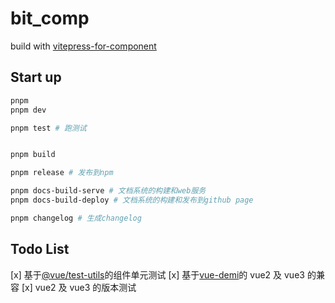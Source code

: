 # bit_comp

build with [vitepress-for-component](https://github.com/dewfall123/vitepress-for-component)

## Start up

```bash
pnpm
pnpm dev

pnpm test # 跑测试


pnpm build

pnpm release # 发布到npm

pnpm docs-build-serve # 文档系统的构建和web服务
pnpm docs-build-deploy # 文档系统的构建和发布到github page

pnpm changelog # 生成changelog
```

## Todo List

[x] 基于[@vue/test-utils](https://test-utils.vuejs.org/guide/)的组件单元测试
[x] 基于[vue-demi](https://github.com/vueuse/vue-demi)的 vue2 及 vue3 的兼容
[x] vue2 及 vue3 的版本测试
